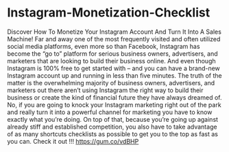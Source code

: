 # Instagram-Monetization-Checklist
Discover How To Monetize Your Instagram Account And Turn It Into A Sales Machine!  Far and away one of the most frequently visited and often utilized social media platforms, even more so than Facebook, Instagram has become the “go to” platform for serious business owners, advertisers, and marketers that are looking to build their business online.  And even though Instagram is 100% free to get started with – and you can have a brand-new Instagram account up and running in less than five minutes.  The truth of the matter is the overwhelming majority of business owners, advertisers, and marketers out there aren’t using Instagram the right way to build their business or create the kind of financial future they have always dreamed of.  No, if you are going to knock your Instagram marketing right out of the park and really turn it into a powerful channel for marketing you have to know exactly what you’re doing.  On top of that, because you’re going up against already stiff and established competition, you also have to take advantage of as many shortcuts checklists as possible to get you to the top as fast as you can.  Check it out !!!        https://gum.co/vdBHP 
